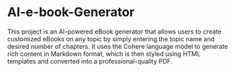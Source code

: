 # AI-e-book-Generator
This project is an AI-powered eBook generator that allows users to create customized eBooks on any topic by simply entering the topic name and desired number of chapters. It uses the Cohere language model to generate rich content in Markdown format, which is then styled using HTML templates and converted into a professional-quality PDF.
